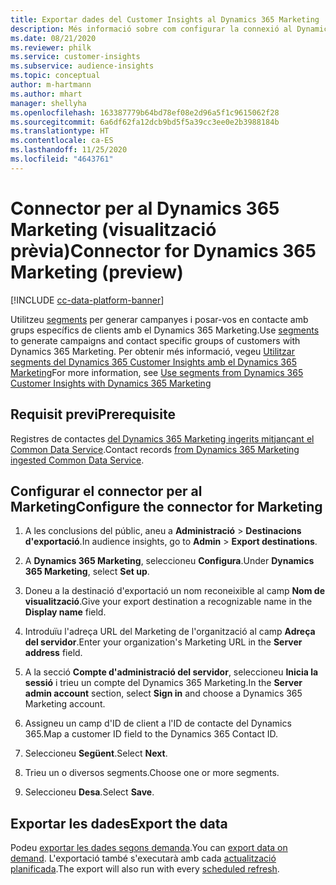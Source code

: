 ```yaml
---
title: Exportar dades del Customer Insights al Dynamics 365 Marketing
description: Més informació sobre com configurar la connexió al Dynamics 365 Marketing.
ms.date: 08/21/2020
ms.reviewer: philk
ms.service: customer-insights
ms.subservice: audience-insights
ms.topic: conceptual
author: m-hartmann
ms.author: mhart
manager: shellyha
ms.openlocfilehash: 163387779b64bd78ef08e2d96a5f1c9615062f28
ms.sourcegitcommit: 6a6df62fa12dcb9bd5f5a39cc3ee0e2b3988184b
ms.translationtype: HT
ms.contentlocale: ca-ES
ms.lasthandoff: 11/25/2020
ms.locfileid: "4643761"
---
```

# <a name="connector-for-dynamics-365-marketing-preview"></a><span data-ttu-id="a5401-103">Connector per al Dynamics 365 Marketing (visualització prèvia)</span><span class="sxs-lookup"><span data-stu-id="a5401-103">Connector for Dynamics 365 Marketing (preview)</span></span>

[!INCLUDE [cc-data-platform-banner](../includes/cc-data-platform-banner.md)]

<span data-ttu-id="a5401-104">Utilitzeu [segments](segments.md) per generar campanyes i posar-vos en contacte amb grups específics de clients amb el Dynamics 365 Marketing.</span><span class="sxs-lookup"><span data-stu-id="a5401-104">Use [segments](segments.md) to generate campaigns and contact specific groups of customers with Dynamics 365 Marketing.</span></span> <span data-ttu-id="a5401-105">Per obtenir més informació, vegeu [Utilitzar segments del Dynamics 365 Customer Insights amb el Dynamics 365 Marketing](https://docs.microsoft.com/dynamics365/marketing/customer-insights-segments)</span><span class="sxs-lookup"><span data-stu-id="a5401-105">For more information, see [Use segments from Dynamics 365 Customer Insights with Dynamics 365 Marketing](https://docs.microsoft.com/dynamics365/marketing/customer-insights-segments)</span></span>

## <a name="prerequisite"></a><span data-ttu-id="a5401-106">Requisit previ</span><span class="sxs-lookup"><span data-stu-id="a5401-106">Prerequisite</span></span>

<span data-ttu-id="a5401-107">Registres de contactes [del Dynamics 365 Marketing ingerits mitjançant el Common Data Service](connect-power-query.md).</span><span class="sxs-lookup"><span data-stu-id="a5401-107">Contact records [from Dynamics 365 Marketing ingested Common Data Service](connect-power-query.md).</span></span>

## <a name="configure-the-connector-for-marketing"></a><span data-ttu-id="a5401-108">Configurar el connector per al Marketing</span><span class="sxs-lookup"><span data-stu-id="a5401-108">Configure the connector for Marketing</span></span>

1. <span data-ttu-id="a5401-109">A les conclusions del públic, aneu a **Administració** > **Destinacions d'exportació**.</span><span class="sxs-lookup"><span data-stu-id="a5401-109">In audience insights, go to **Admin** > **Export destinations**.</span></span>

1. <span data-ttu-id="a5401-110">A **Dynamics 365 Marketing**, seleccioneu **Configura**.</span><span class="sxs-lookup"><span data-stu-id="a5401-110">Under **Dynamics 365 Marketing**, select **Set up**.</span></span>

1. <span data-ttu-id="a5401-111">Doneu a la destinació d'exportació un nom reconeixible al camp **Nom de visualització**.</span><span class="sxs-lookup"><span data-stu-id="a5401-111">Give your export destination a recognizable name in the **Display name** field.</span></span>

1. <span data-ttu-id="a5401-112">Introduïu l'adreça URL del Marketing de l'organització al camp **Adreça del servidor**.</span><span class="sxs-lookup"><span data-stu-id="a5401-112">Enter your organization's Marketing URL in the **Server address** field.</span></span>

1. <span data-ttu-id="a5401-113">A la secció **Compte d'administració del servidor**, seleccioneu **Inicia la sessió** i trieu un compte del Dynamics 365 Marketing.</span><span class="sxs-lookup"><span data-stu-id="a5401-113">In the **Server admin account** section, select **Sign in** and choose a Dynamics 365 Marketing account.</span></span>

1. <span data-ttu-id="a5401-114">Assigneu un camp d'ID de client a l'ID de contacte del Dynamics 365.</span><span class="sxs-lookup"><span data-stu-id="a5401-114">Map a customer ID field to the Dynamics 365 Contact ID.</span></span>

1. <span data-ttu-id="a5401-115">Seleccioneu **Següent**.</span><span class="sxs-lookup"><span data-stu-id="a5401-115">Select **Next**.</span></span>

1. <span data-ttu-id="a5401-116">Trieu un o diversos segments.</span><span class="sxs-lookup"><span data-stu-id="a5401-116">Choose one or more segments.</span></span>

1. <span data-ttu-id="a5401-117">Seleccioneu **Desa**.</span><span class="sxs-lookup"><span data-stu-id="a5401-117">Select **Save**.</span></span>

## <a name="export-the-data"></a><span data-ttu-id="a5401-118">Exportar les dades</span><span class="sxs-lookup"><span data-stu-id="a5401-118">Export the data</span></span>

<span data-ttu-id="a5401-119">Podeu [exportar les dades segons demanda](export-destinations.md).</span><span class="sxs-lookup"><span data-stu-id="a5401-119">You can [export data on demand](export-destinations.md).</span></span> <span data-ttu-id="a5401-120">L'exportació també s'executarà amb cada [actualització planificada](system.md#schedule-tab).</span><span class="sxs-lookup"><span data-stu-id="a5401-120">The export will also run with every [scheduled refresh](system.md#schedule-tab).</span></span>
